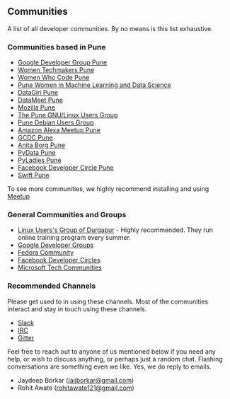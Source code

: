 ## Communities
A list of all developer communities. By no means is this list exhaustive. 

### Communities based in Pune 
* [Google Developer Group Pune](https://www.meetup.com/Pune-GDG/) 
* [Women Techmakers Pune](https://www.meetup.com/Women-Techmakers-Pune/)
* [Women Who Code Pune](https://www.womenwhocode.com/pune) 
* [Pune Women in Machine Learning and Data Science](https://www.meetup.com/Pune-Women-in-Machine-Learning-and-Data-Science/) 
* [DataGiri Pune](https://www.meetup.com/DataGiri-Pune/) 
* [DataMeet Pune](http://datameet.org/chapters/pune/) 
* [Mozilla Pune](https://wiki.mozilla.org/Mozilla_Pune)
* [The Pune GNU/Linux Users Group](https://www.plug.org.in/) 
* [Pune Debian Users Group](https://www.meetup.com/Pune-Debian-Users-Group/) 
* [Amazon Alexa Meetup Pune](https://www.meetup.com/Amazon-Alexa-Meetup-Pune/)
* [GCDC Pune](https://www.meetup.com/GDG-Cloud-Pune/events/252022572/)
* [Anita Borg Pune](https://community.anitab.org/groups/pune/)
* [PyData Pune](https://www.meetup.com/PyData-Pune/) 
* [PyLadies Pune](https://www.meetup.com/PyLadies-Pune/)
* [Facebook Developer Circle Pune](https://developers.facebook.com/developercircles/find) 
* [Swift Pune](https://www.meetup.com/Swift-Pune/) 


To see more communities, we highly recommend installing and using [Meetup](https://www.meetup.com/) 

### General Communities and Groups
* [Linux Users's Group of Durgapur](https://dgplug.org/) - Highly recommended. They run online training program every summer. 
* [Google Developer Groups](https://developers.google.com/community/gdg/)
* [Fedora Community](https://fedoraproject.org/wiki/Join) 
* [Facebook Developer Circles](https://developers.facebook.com/developercircles/) 
* [Microsoft Tech Communities](https://techcommunity.microsoft.com/)


### Recommended Channels 
Please get used to in using these channels. Most of the communities interact and stay in touch using these channels. 

* [Slack](https://slack.com/intl/en-in/)
* [IRC](http://www.irchelp.org/) 
* [Gitter](https://gitter.im/) 


Feel free to reach out to anyone of us mentioned below if you need any help, or wish to discuss anything, or perhaps just a random chat. Flashing conversations are something even we like. Yes, we do reply to emails.

* Jaydeep Borkar (jaijborkar@gmail.com)
* Rohit Awate (rohitawate121@gmail.com)
